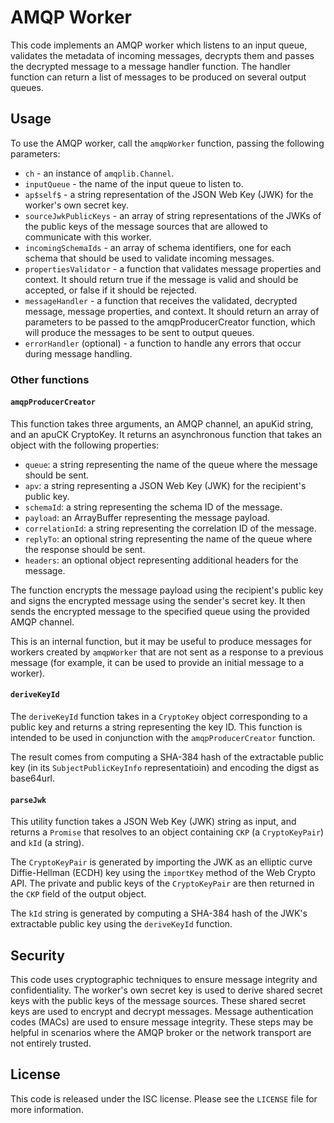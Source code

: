 # AMQP Worker

This code implements an AMQP worker which listens to an input queue, validates the metadata of incoming messages, decrypts them and passes the decrypted message to a message handler function. The handler function can return a list of messages to be produced on several output queues.

## Usage

To use the AMQP worker, call the  `amqpWorker` function, passing the following parameters:

  * `ch` - an instance of `amqplib.Channel`.
  * `inputQueue` - the name of the input queue to listen to.
  * `ap$self$` - a string representation of the JSON Web Key (JWK) for the worker's own secret key.
  * `sourceJwkPublicKeys` - an array of string representations of the JWKs of the public keys of the message sources that are allowed to communicate with this worker.
  * `incomingSchemaIds` - an array of schema identifiers, one for each schema that should be used to validate incoming messages.
  * `propertiesValidator` - a function that validates message properties and context. It should return true if the message is valid and should be accepted, or false if it should be rejected.
  * `messageHandler` - a function that receives the validated, decrypted message, message properties, and context. It should return an array of parameters to be passed to the amqpProducerCreator function, which will produce the messages to be sent to output queues.
  * `errorHandler` (optional) - a function to handle any errors that occur during message handling.

### Other functions

#### `amqpProducerCreator`

This function takes three arguments, an AMQP channel, an apuKid string, and an apuCK CryptoKey. It returns an asynchronous function that takes an object with the following properties:

  * `queue`: a string representing the name of the queue where the message should be sent.
  * `apv`: a string representing a JSON Web Key (JWK) for the recipient's public key.
  * `schemaId`: a string representing the schema ID of the message.
  * `payload`: an ArrayBuffer representing the message payload.
  * `correlationId`: a string representing the correlation ID of the message.
  * `replyTo`: an optional string representing the name of the queue where the response should be sent.
  * `headers`: an optional object representing additional headers for the message.

The function encrypts the message payload using the recipient's public key and signs the encrypted message using the sender's secret key. It then sends the encrypted message to the specified queue using the provided AMQP channel.

This is an internal function, but it may be useful to produce messages for workers created by `amqpWorker` that are not sent as a response to a previous message (for example, it can be used to provide an initial message to a worker).

#### `deriveKeyId`

The `deriveKeyId` function takes in a `CryptoKey` object corresponding to a public key and returns a string representing the key ID. This function is intended to be used in conjunction with the `amqpProducerCreator` function.

The result comes from computing a SHA-384 hash of the extractable public key (in its `SubjectPublicKeyInfo` representatioin) and encoding the digst as base64url.

#### `parseJwk`

This utility function takes a JSON Web Key (JWK) string as input, and returns a `Promise` that resolves to an object containing `CKP` (a `CryptoKeyPair`) and `kId` (a string).

The `CryptoKeyPair` is generated by importing the JWK as an elliptic curve Diffie-Hellman (ECDH) key using the `importKey` method of the Web Crypto API. The private and public keys of the `CryptoKeyPair` are then returned in the `CKP` field of the output object.

The `kId` string is generated by computing a SHA-384 hash of the JWK's extractable public key using the `deriveKeyId` function.

## Security

This code uses cryptographic techniques to ensure message integrity and confidentiality. The worker's own secret key is used to derive shared secret keys with the public keys of the message sources. These shared secret keys are used to encrypt and decrypt messages. Message authentication codes (MACs) are used to ensure message integrity. These steps may be helpful in scenarios where the AMQP broker or the network transport are not entirely trusted.

## License

This code is released under the ISC license. Please see the `LICENSE` file for more information.

